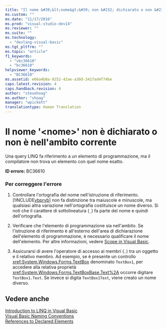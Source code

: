 ```yaml
---
title: "Il nome &#39;&lt;nome&gt;&#39; non &#232; dichiarato o non &#232; nell&#39;ambito corrente | Microsoft Docs"
ms.custom: ""
ms.date: "11/17/2016"
ms.prod: "visual-studio-dev14"
ms.reviewer: ""
ms.suite: ""
ms.technology: 
  - "devlang-visual-basic"
ms.tgt_pltfrm: ""
ms.topic: "article"
f1_keywords: 
  - "vbc36610"
  - "bc36610"
helpviewer_keywords: 
  - "BC36610"
ms.assetid: e66a4b8a-9252-42ae-a30d-341fad4f74be
caps.latest.revision: 4
caps.handback.revision: 4
author: "stevehoag"
ms.author: "shoag"
manager: "wpickett"
translationtype: Human Translation
---
```

# Il nome &#39;&lt;nome&gt;&#39; non &#232; dichiarato o non &#232; nell&#39;ambito corrente
Una query LINQ fa riferimento a un elemento di programmazione, ma il compilatore non trova un elemento con quel nome esatto.  
  
 **ID errore:** BC36610  
  
### Per correggere l'errore  
  
1.  Controllare l'ortografia del nome nell'istruzione di riferimento.[!INCLUDE[vbprvb](../../csharp/programming-guide/concepts/linq/includes/vbprvb_md.md)] non fa distinzione tra maiuscole e minuscole, ma qualsiasi altra variazione nell'ortografia costituisce un nome diverso. Si noti che il carattere di sottolineatura \(`_`\) fa parte del nome e quindi dell'ortografia.  
  
2.  Verificare che l'elemento di programmazione sia nell'ambito. Se l'istruzione di riferimento è all'esterno dell'area di dichiarazione dell'elemento di programmazione, è necessario qualificare il nome dell'elemento. Per altre informazioni, vedere [Scope in Visual Basic](../../visual-basic/programming-guide/language-features/declared-elements/scope.md).  
  
3.  Assicurarsi di avere l'operatore di accesso ai membri \(`.`\) tra un oggetto e il relativo membro. Ad esempio, se è presente un controllo <xref:System.Windows.Forms.TextBox> denominato `TextBox1`, per accedere alla relativa proprietà <xref:System.Windows.Forms.TextBoxBase.Text%2A> occorre digitare `TextBox1.Text`. Se invece si digita `TextBox1Text`, viene creato un nome diverso.  
  
## Vedere anche  
 [Introduction to LINQ in Visual Basic](../../visual-basic/programming-guide/language-features/linq/introduction-to-linq.md)   
 [Visual Basic Naming Conventions](../../visual-basic/programming-guide/program-structure/naming-conventions.md)   
 [References to Declared Elements](../../visual-basic/programming-guide/language-features/declared-elements/references-to-declared-elements.md)